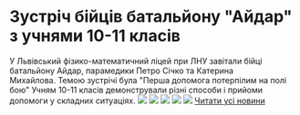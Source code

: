 
# Зустріч бійців батальйону &quot;Айдар&quot; з учнями 10-11 класів
У Львівський фізико-математичний ліцей при ЛНУ завітали бійці батальйону Айдар, парамедики Петро Січко та Катерина Михайлова. Темою зустрічі була "Перша допомога потерпілим на полі бою" Учням 10-11 класів демонстрували різні способи і прийоми допомоги у складних ситуаціях.
![](/images/зустріч-бійців-батальйону-айдар-з-учнями-10-11-класів/p2.jpg)
![](/images/зустріч-бійців-батальйону-айдар-з-учнями-10-11-класів/p3.jpg)
![](/images/зустріч-бійців-батальйону-айдар-з-учнями-10-11-класів/p4.jpg)
![](/images/зустріч-бійців-батальйону-айдар-з-учнями-10-11-класів/p1.jpg)
![](/images/зустріч-бійців-батальйону-айдар-з-учнями-10-11-класів/p5.jpg)
[Читати усі новини](/news)
       